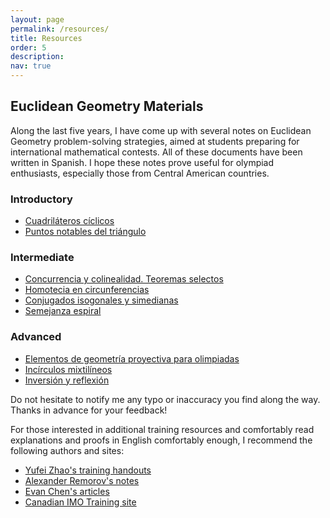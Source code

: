 ```yaml
---
layout: page
permalink: /resources/
title: Resources
order: 5
description: 
nav: true
---
```


## Euclidean Geometry Materials
  
Along the last five years, I have come up with several notes on Euclidean Geometry problem-solving strategies, 
aimed at students preparing for international mathematical contests. All of these documents have been written in Spanish. I hope these notes prove useful for olympiad enthusiasts, especially those from Central American countries. 
    
### Introductory


* [Cuadriláteros cíclicos](http://jbacaob.github.io/files/cyclic_quad.pdf)
* [Puntos notables del triángulo](http://jbacaob.github.io/files/triangle_centers.pdf)


### Intermediate

* [Concurrencia y colinealidad. Teoremas selectos](http://jbacaob.github.io/files/conc_col.pdf)
* [Homotecia en circunferencias](http://jbacaob.github.io/files/homot_circ.pdf)
* [Conjugados isogonales y simedianas](http://jbacaob.github.io/files/conj_isog.pdf)
* [Semejanza espiral](http://jbacaob.github.io/files/sem_espiral.pdf)
    
### Advanced

* [Elementos de geometría proyectiva para olimpiadas](http://jbacaob.github.io/files/proj_geo.pdf)
* [Incírculos mixtilíneos](http://jbacaob.github.io/files/mixt_incircles.pdf)
* [Inversión y reflexión](http://jbacaob.github.io/files/inv_refl.pdf)

Do not hesitate to notify me any typo or inaccuracy you find along the way. Thanks in advance for your feedback!  

For those interested in additional training resources and comfortably read explanations and proofs in English comfortably enough, I recommend the following authors and sites:
* [Yufei Zhao's training handouts](https://yufeizhao.com/olympiad/)
* [Alexander Remorov's notes](https://alexanderrem.weebly.com/math-competitions.html)
* [Evan Chen's articles](https://web.evanchen.cc/olympiad.html)
* [Canadian IMO Training site](https://sites.google.com/site/imocanada/2021-winter-camp)
